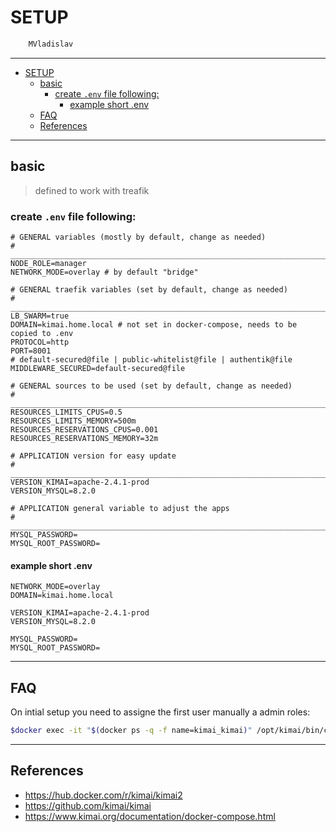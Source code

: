 # SETUP

```sh
    MVladislav
```

---

- [SETUP](#setup)
  - [basic](#basic)
    - [create `.env` file following:](#create-env-file-following)
      - [example short .env](#example-short-env)
  - [FAQ](#faq)
  - [References](#references)

---

## basic

> defined to work with treafik

### create `.env` file following:

```env
# GENERAL variables (mostly by default, change as needed)
# ______________________________________________________________________________
NODE_ROLE=manager
NETWORK_MODE=overlay # by default "bridge"

# GENERAL traefik variables (set by default, change as needed)
# ______________________________________________________________________________
LB_SWARM=true
DOMAIN=kimai.home.local # not set in docker-compose, needs to be copied to .env
PROTOCOL=http
PORT=8001
# default-secured@file | public-whitelist@file | authentik@file
MIDDLEWARE_SECURED=default-secured@file

# GENERAL sources to be used (set by default, change as needed)
# ______________________________________________________________________________
RESOURCES_LIMITS_CPUS=0.5
RESOURCES_LIMITS_MEMORY=500m
RESOURCES_RESERVATIONS_CPUS=0.001
RESOURCES_RESERVATIONS_MEMORY=32m

# APPLICATION version for easy update
# ______________________________________________________________________________
VERSION_KIMAI=apache-2.4.1-prod
VERSION_MYSQL=8.2.0

# APPLICATION general variable to adjust the apps
# ______________________________________________________________________________
MYSQL_PASSWORD=
MYSQL_ROOT_PASSWORD=
```

#### example short .env

```env
NETWORK_MODE=overlay
DOMAIN=kimai.home.local

VERSION_KIMAI=apache-2.4.1-prod
VERSION_MYSQL=8.2.0

MYSQL_PASSWORD=
MYSQL_ROOT_PASSWORD=
```

---

## FAQ

On intial setup you need to assigne the first user manually a admin roles:

```sh
$docker exec -it "$(docker ps -q -f name=kimai_kimai)" /opt/kimai/bin/console kimai:user:create admin admin@home.local ROLE_SUPER_ADMIN
```

---

## References

- <https://hub.docker.com/r/kimai/kimai2>
- <https://github.com/kimai/kimai>
- <https://www.kimai.org/documentation/docker-compose.html>
